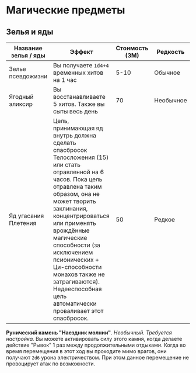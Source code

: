 # Магические предметы
## Зелья и яды

|Название зелья / яды  |Эффект                                       |Стоимость (ЗМ)|Редкость|
|----------------------|---------------------------------------------|--------------|--------|
|Зелье псевдожизни     |Вы получаете `1d4+4` временных хитов на 1 час|5-10          |Обычное |
|Ягодный эликсир       |Вы восстанавливаете 5 хитов. Также вы сыты весь день|70   |Необычное  |
|Яд угасания Плетения  |Цель, принимающая яд внутрь должна сделать спасбросок Телосложения (15) или стать отравленной на 6 часов. Пока цель отравлена таким образом, она не может творить заклинания, концентрироваться или применять врождённые магические способности (за исключением псионических + Ци-способности монахов также не затрагиваются). Недееспособная цель автоматически проваливает этот спасбросок. |50   |Редкое  |

**Рунический камень "Наездник молнии"**. _Необычный. Требуется настройка._ Вы можете активировать силу этого камня, когда делаете действие "Рывок" 1 раз между продолжительными отдыхами. Когда во время перемещения в этот ход вы проходите мимо врагов, они получают `2d6` урона электричеством. При этом данное перемещение не провоцирует атак по возможности.
